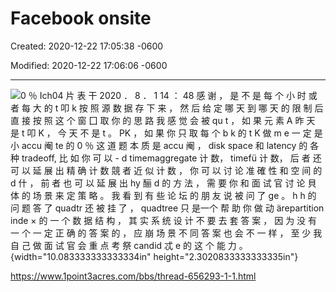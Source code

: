 # Facebook onsite

Created: 2020-12-22 17:05:38 -0600

Modified: 2020-12-22 17:06:06 -0600

---

![0 ％ Ich04 片 表 干 2020 ． 8 ． 1 14 ： 48 感 谢 ， 是 不 是 每 个 小 时 或 者 每 大 的 t 叩 k 按 照 源 数 据 存 下 来 ， 然 后 给 定 哪 天 到 哪 天 的 限 制 后 直 接 按 照 这 个 窗 囗 取 你 的 思 路 我 感 觉 会 被 qu t ， 如 果 元 素 A 昨 天 是 t 叩 K ， 今 天 不 是 t 。 PK ， 如 果 你 只 取 每 个 b k 的 t K 做 m e 一 定 是 小 accu 阉 te 的 0 ％ 这 道 题 本 质 是 accu 阉 ， disk space 和 latency 的 各 种 tradeoff, 比 如 你 可 以 - d timemaggregate 计 数， timefü 计 数， 后 者 还 可 以 延 展 出 精 确 计 数 競 者 近 似 计 数 ， 你 可 以 讨 论 准 確 性 和 空 间 的 d 什 ， 前 者 也 可 以 延 展 出 hy 酾 d 的 方 法 ， 需 要 你 和 面 试 官 讨 论 貝 体 的 场 景 来 定 策 略 。 我 看 到 有 些 论 坛 的 朋 友 说 被 问 了 ge 。 h h 的 问 题 答 了 quadtr 还 被 挂 了 ， quadtree 只 是一个 帮 助 你 做 动 ärepartition inde × 的 一 个 数 据 结 构 ， 其 实 系 统 设 计 不 要 去 套 答 案 ， 因 为 没 有 一 个 一 定 正 确 的 答 案 的 ， 应 崩 场 景 不 同 答 案 也 会 不 一 样 ， 至 少 我 自 己 做 面 试 官 会 重 点 考 祭 candid 忒 e 的 这 个 能 力 。 ](../../media/Steam^JCollection-Leaderboard-Facebook-onsite-image1.png){width="10.083333333333334in" height="2.3020833333333335in"}





<https://www.1point3acres.com/bbs/thread-656293-1-1.html>

